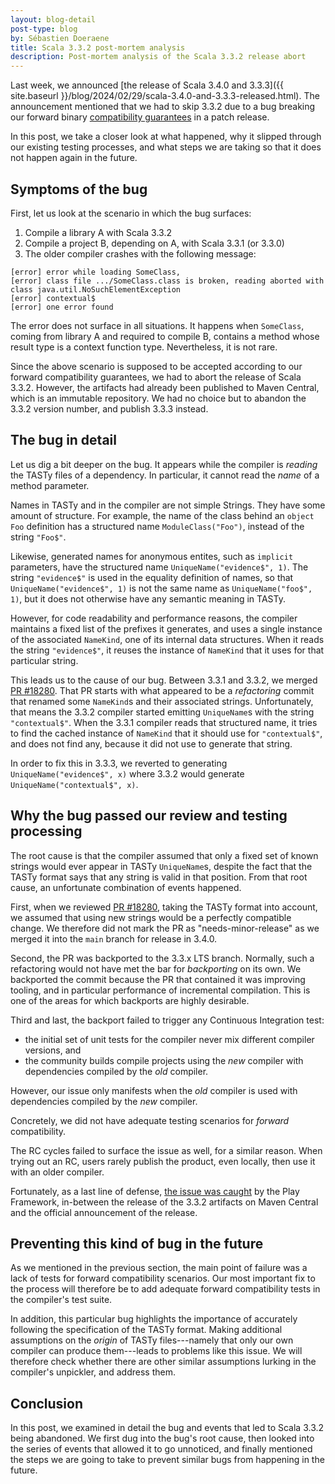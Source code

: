 ```yaml
---
layout: blog-detail
post-type: blog
by: Sébastien Doeraene
title: Scala 3.3.2 post-mortem analysis
description: Post-mortem analysis of the Scala 3.3.2 release abort
---
```


Last week, we announced [the release of Scala 3.4.0 and 3.3.3]({{ site.baseurl }}/blog/2024/02/29/scala-3.4.0-and-3.3.3-released.html).
The announcement mentioned that we had to skip 3.3.2 due to a bug breaking our forward binary [compatibility guarantees](https://docs.scala-lang.org/overviews/core/binary-compatibility-of-scala-releases.html) in a patch release.

In this post, we take a closer look at what happened, why it slipped through our existing testing processes, and what steps we are taking so that it does not happen again in the future.

## Symptoms of the bug

First, let us look at the scenario in which the bug surfaces:

1. Compile a library A with Scala 3.3.2
2. Compile a project B, depending on A, with Scala 3.3.1 (or 3.3.0)
3. The older compiler crashes with the following message:

  ```
  [error] error while loading SomeClass,
  [error] class file .../SomeClass.class is broken, reading aborted with class java.util.NoSuchElementException
  [error] contextual$
  [error] one error found
  ```

The error does not surface in all situations.
It happens when `SomeClass`, coming from library A and required to compile B, contains a method whose result type is a context function type.
Nevertheless, it is not rare.

Since the above scenario is supposed to be accepted according to our forward compatibility guarantees, we had to abort the release of Scala 3.3.2.
However, the artifacts had already been published to Maven Central, which is an immutable repository.
We had no choice but to abandon the 3.3.2 version number, and publish 3.3.3 instead.

## The bug in detail

Let us dig a bit deeper on the bug.
It appears while the compiler is *reading* the TASTy files of a dependency.
In particular, it cannot read the *name* of a method parameter.

Names in TASTy and in the compiler are not simple Strings.
They have some amount of structure.
For example, the name of the class behind an `object Foo` definition has a structured name `ModuleClass("Foo")`, instead of the string `"Foo$"`.

Likewise, generated names for anonymous entites, such as `implicit` parameters, have the structured name `UniqueName("evidence$", 1)`.
The string `"evidence$"` is used in the equality definition of names, so that `UniqueName("evidence$", 1)` is not the same name as `UniqueName("foo$", 1)`, but it does not otherwise have any semantic meaning in TASTy.

However, for code readability and performance reasons, the compiler maintains a fixed list of the prefixes it generates, and uses a single instance of the associated `NameKind`, one of its internal data structures.
When it reads the string `"evidence$"`, it reuses the instance of `NameKind` that it uses for that particular string.

This leads us to the cause of our bug.
Between 3.3.1 and 3.3.2, we merged [PR #18280](https://github.com/lampepfl/dotty/pull/18280).
That PR starts with what appeared to be a *refactoring* commit that renamed some `NameKind`s and their associated strings.
Unfortunately, that means the 3.3.2 compiler started emitting `UniqueName`s with the string `"contextual$"`.
When the 3.3.1 compiler reads that structured name, it tries to find the cached instance of `NameKind` that it should use for `"contextual$"`, and does not find any, because it did not use to generate that string.

In order to fix this in 3.3.3, we reverted to generating `UniqueName("evidence$", x)` where 3.3.2 would generate `UniqueName("contextual$", x)`.

## Why the bug passed our review and testing processing

The root cause is that the compiler assumed that only a fixed set of known strings would ever appear in TASTy `UniqueName`s, despite the fact that the TASTy format says that any string is valid in that position.
From that root cause, an unfortunate combination of events happened.

First, when we reviewed [PR #18280](https://github.com/lampepfl/dotty/pull/18280), taking the TASTy format into account, we assumed that using new strings would be a perfectly compatible change.
We therefore did not mark the PR as "needs-minor-release" as we merged it into the `main` branch for release in 3.4.0.

Second, the PR was backported to the 3.3.x LTS branch.
Normally, such a refactoring would not have met the bar for *backporting*  on its own.
We backported the commit because the PR that contained it was improving tooling, and in particular performance of incremental compilation.
This is one of the areas for which backports are highly desirable.

Third and last, the backport failed to trigger any Continuous Integration test:

* the initial set of unit tests for the compiler never mix different compiler versions, and
* the community builds compile projects using the *new* compiler with dependencies compiled by the *old* compiler.

However, our issue only manifests when the *old* compiler is used with dependencies compiled by the *new* compiler.

Concretely, we did not have adequate testing scenarios for *forward* compatibility.

The RC cycles failed to surface the issue as well, for a similar reason.
When trying out an RC, users rarely publish the product, even locally, then use it with an older compiler.

Fortunately, as a last line of defense, [the issue was caught](https://github.com/playframework/playframework/issues/12418) by the Play Framework, in-between the release of the 3.3.2 artifacts on Maven Central and the official announcement of the release.

## Preventing this kind of bug in the future

As we mentioned in the previous section, the main point of failure was a lack of tests for forward compatibility scenarios.
Our most important fix to the process will therefore be to add adequate forward compatibility tests in the compiler's test suite.

In addition, this particular bug highlights the importance of accurately following the specification of the TASTy format.
Making additional assumptions on the *origin* of TASTy files---namely that only our own compiler can produce them---leads to problems like this issue.
We will therefore check whether there are other similar assumptions lurking in the compiler's unpickler, and address them.

## Conclusion

In this post, we examined in detail the bug and events that led to Scala 3.3.2 being abandoned.
We first dug into the bug's root cause, then looked into the series of events that allowed it to go unnoticed, and finally mentioned the steps we are going to take to prevent similar bugs from happening in the future.

